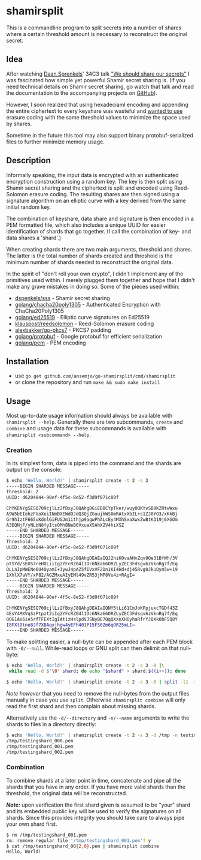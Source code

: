 # shamirsplit

This is a commandline program to split secrets into a number of shares where a
certain threshold amount is necessary to reconstruct the original secret.

## Idea

After watching [Daan Sprenkels](https://dsprenkels.com/)' 34C3 talk
["We should share our secrets"](https://dsprenkels.com/sss-34c3.html) I was
fascinated how simple yet powerful Shamir secret sharing is. (If you need
technical details on Shamir secret sharing, go watch that talk and read the
documentation to the accompanying projects on [GitHub](https://github.com/dsprenkels/sss)).

However, I soon realized that using hexadeciaml encoding and appending the entire
ciphertext to every keyshare was wasteful and
[wanted to use](https://github.com/dsprenkels/sss-cli/issues/8) erasure coding
with the same threshold values to minimize the space used by shares.

Sometime in the future this tool may also support binary protobuf-serialized
files to further minimize memory usage.

## Description

Informally speaking, the input data is encrypted with an authenticated
encryption construction using a random key. The key is then split using Shamir
secret sharing and the ciphertext is split and encoded using Reed-Solomon
erasure coding. The resulting shares are then signed using a signature
algorithm on an elliptic curve with a key derived from the same initial random
key.

The combination of keyshare, data share and signature is then encoded in a PEM
formatted file, which also includes a unique UUID for easier identification of
shards that go together. (I call the combination of key- and data shares a
'shard'.)

When creating shards there are two main arguments, threshold and shares. The
latter is the total number of shards created and threshold is the minimum number
of shards needed to reconstruct the original data.

In the spirit of "don't roll your own crypto", I didn't implement any of the
primitives used within. I merely plugged them together and hope that I didn't
make any grave mistakes in doing so. Some of the pieces used within:

- [dspenkels/sss](https://github.com/dsprenkels/sss) - Shamir secret sharing
- [golang/chacha20poly1305](https://godoc.org/golang.org/x/crypto/chacha20poly1305) - Authenticated Encryption with ChaCha20Poly1305
- [golang/ed25519](https://godoc.org/golang.org/x/crypto/ed25519) - Elliptic curve signatures on Ed25519
- [klauspost/reedsolomon](https://github.com/klauspost/reedsolomon) - Reed-Solomon erasure coding
- [alexbakker/go-pkcs7](https://github.com/alexbakker/go-pkcs7) - PKCS7 padding
- [golang/protobuf](github.com/golang/protobuf) - Google protobuf for efficient serialization
- [golang/pem](https://godoc.org/encoding/pem) - PEM encoding

## Installation

* use `go get github.com/ansemjo/go-shamirsplit/cmd/shamirsplit`
* or clone the repository and run `make && sudo make install`

## Usage

Most up-to-date usage information should always be available with
`shamirsplit --help`. Generally there are two subcommands, `create` and
`combine` and usage data for these subcommands is available with
`shamirsplit <subcommand> --help`.

### Creation

In its simplest form, data is piped into the command and the shards are output
on the console:

```bash
$ echo 'Hello, World!' | shamirsplit create -t 2 -s 3
-----BEGIN SHARDED MESSAGE-----
Threshold: 2
UUID: d6204844-90ef-4f5c-8e52-f3d9f071c89f

ChYKENYgSESQ709cjlLz2fBxyJ8QAhgDGiEBBCYpTker/wuy0QKYvSB9KZRtwWxu
A9W5bEIohzFVoXoiINmBXEWdOJdQ3OjZGuujkWS8mRAtxXbIL+s1ZJ0YO3/xKkBj
Gr9hIztF665uKdnlGiFUGJm1ithjp9agwPhALcEy4MXhSxaXwxZwBtK319j6XGOm
A3EQNjF/yNLbN8fyItsOMhBNeB6VxuaX5AhX2V4hiXSZ
-----END SHARDED MESSAGE-----
-----BEGIN SHARDED MESSAGE-----
Threshold: 2
UUID: d6204844-90ef-4f5c-8e52-f3d9f071c89f

ChYKENYgSESQ709cjlLz2fBxyJ8QAhgDEAEaIQJ2hiK0vaAHvZqv9Oe31BfWh/3V
ptSYd/sEUS7reHXLiiIg2YFcRZ04l1Dc6Nka66ORZLyZEC3Fdsgv6zVknRg7f/Eq
QLLaIpMWENe6U4OyamI+3ywJ4pAZ5fIVxVF2Dn1KI4Hd+dj45Rvg0JkuQyn5w+19
1XhlX7aVY/xP82/AGZMxeAIyEMl49vZR53jMP8Vu4z+RAgI=
-----END SHARDED MESSAGE-----
-----BEGIN SHARDED MESSAGE-----
Threshold: 2
UUID: d6204844-90ef-4f5c-8e52-f3d9f071c89f

ChYKENYgSESQ709cjlLz2fBxyJ8QAhgDEAIaIQNY5tLi61CmJoKFpjuxcTGDf43Z
4EsY4MXVqSzPtpzt2iIg2YFcRZ04l1Dc6Nka66ORZLyZEC3Fdsgv6zVknRg7f/Eq
QOG1AV6ie5rfTFEXtIgIAtizHslpdVJSNyBE7QqQXXnXHOyhaRfrYJQXk0bF5Q8Y
I8FXtOtno8Jf7XBAqxjhgw4yEFh401P15FS0Zm6qOR25mLI=
-----END SHARDED MESSAGE-----
```

To make splitting easier, a null-byte can be appended after each PEM block with
`-0/--null`. While-read loops or GNU split can then delimit on that null-byte:

```bash
$ echo 'Hello, World!' | shamirsplit create -t 2 -s 3 -0 |\
 while read -d $'\0' shard; do echo "$shard" > shard.$((i++)); done
```

```bash
$ echo 'Hello, World!' | shamirsplit create -t 2 -s 3 -0 | split -l1 -t'\0' -d - "shard."
```

_Note however_ that you need to remove the null-bytes from the output files
manually in case you use `split`. Otherwise `shamirsplit combine` will only read
the first shard and then complain about missing shards.

Alternatively use the `-d/--directory` and `-n/--name` arguments to write the
shards to files in a directory directly:

```bash
$ echo 'Hello, World!' | shamirsplit create -t 2 -s 3 -d /tmp -n testingshard
/tmp/testingshard_000.pem
/tmp/testingshard_001.pem
/tmp/testingshard_002.pem
```

### Combination

To combine shards at a later point in time, concatenate and pipe all the shards
that you have in any order. If you have more valid shards than the threshold,
the original data will be reconstructed.

___Note:___ upon verification the first shard given is assumed to be "your" shard
and its embedded public key will be used to verify the signatures on all shards.
Since this provides integrity you should take care to always pipe your own shard
first.

```bash
$ rm /tmp/testingshard_001.pem 
rm: remove regular file '/tmp/testingshard_001.pem'? y
$ cat /tmp/testingshard_00{2,0}.pem | shamirsplit combine
Hello, World!
```